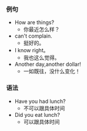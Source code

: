 ### 例句

- How are things?
  - 你最近怎么样？
- can't complain.
  - 挺好的。
- I know right。
  - 我也这么觉得。
- Another day,another dollar!
  - 一如既往，没什么变化！

### 语法

- Have you had lunch?
  - 不可以跟具体时间
- Did you eat lunch?
  - 可以跟具体时间